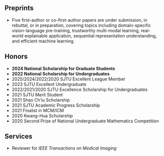 ## Preprints
- Five first-author or co-first-author papers are under submission, in rebuttal, or in preparation, covering topics including domain-specific vision-language pre-training, trustworthy multi-modal learning, real-world explainable application, sequential representation understanding, and efficient machine learning.

## Honors

- **2024 National Scholarship for Graduate Students**
- **2022 National Scholarship for Undergraduates**
- 2025/2024/2022/2020 SJTU Excellent League Member
- 2023 SJTU Excellent Undergraduate
- 2022/2021/2020 SJTU Excellence Scholarship for Undergraduates
- 2021 SJTU Merit Student
- 2021 Shao Ch’iu Scholarship
- 2021 SJTU Academic Progress Scholarship
- 2021 Finalist in MCM/ICM
- 2020 Kwang-Hua Scholarship
- 2020 Second Prize of National Undergraduate Mathematics Competition

## Services
- Reviewer for _IEEE Transactions on Medical Imaging_

